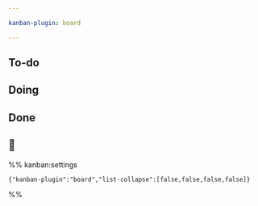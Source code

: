 ```yaml
---

kanban-plugin: board

---
```


## To-do



## Doing



## Done



## 📅





%% kanban:settings
```
{"kanban-plugin":"board","list-collapse":[false,false,false,false]}
```
%%